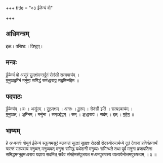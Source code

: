+++
title = "०३ ईळेन्यं वो"

+++
## अधिमन्त्रम्
इळः। वसिष्ठः। त्रिष्टुप्।

## मन्त्रः
ई॒ळेन्यं॑ वो॒ असु॑रं सु॒दक्ष॑म॒न्तर्दू॒तं रोद॑सी सत्य॒वाच॑म् ।  
म॒नु॒ष्वद॒ग्निं मनु॑ना॒ समि॑द्धं॒ सम॑ध्व॒राय॒ सद॒मिन्म॑हेम ॥

## पदपाठः
ई॒ळेन्य॑म् । वः॒ । असु॑रम् । सु॒ऽदक्ष॑म् । अ॒न्तः । दू॒तम् । रोद॑सी॒ इति॑ । स॒त्य॒ऽवाच॑म् ।  
म॒नु॒ष्वत् । अ॒ग्निम् । मनु॑ना । सम्ऽइ॑द्धम् । सम् । अ॒ध्व॒राय॑ । सद॑म् । इत् । म॒हे॒म॒ ॥

## भाष्यम्
हे अध्वयर्वः वोयूयं ईळेन्यं स्तुत्यमसुरं बलवन्तं सुदक्षं सुप्रज्ञः रोदसी रोदस्योरन्तर्मध्ये दूतं देवानां हविर्वहनार्थं चरन्तं सत्यवाचं मनुष्वन् मनुष्यवत् मनुना समिद्धं यथेदानीं मनुष्याः समिन्धते तथा पूर्वं मनुना प्रजापतिना समिद्धमग्नुइमध्वराय यज्ञाय सदमित् सदैव संमहेमसंपूजयत मध्यमपुरुषस्य व्यत्ययेनोत्तमपुरुषत्वम् ॥ ३ ॥